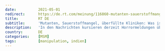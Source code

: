 ```yaml
---
date:          2021-05-01
redirect:      https://de.rt.com/meinung/116860-mutanten-sauerstoffmangel-ueberfuellte-kliniken-was-ist-wirklich-los-in-indien/
title:         RT DE
subtitle:      'Mutanten, Sauerstoffmangel, überfüllte Kliniken: Was ist wirklich los in Indien?'
description:   'In den Nachrichten kursieren derzeit Horrormeldungen über die Corona-Krise in Indien. Dass Metropolen wie Neu-Delhi in den letzten Jahren mehrfach aufgrund von Atemwegserkrankungen durch Smog den Gesundheitsnotstand ausriefen, wird konsequent ignoriert.'
country:       DE
categories:    [MSM]
tags:          [manipulation, indien]
---
```

